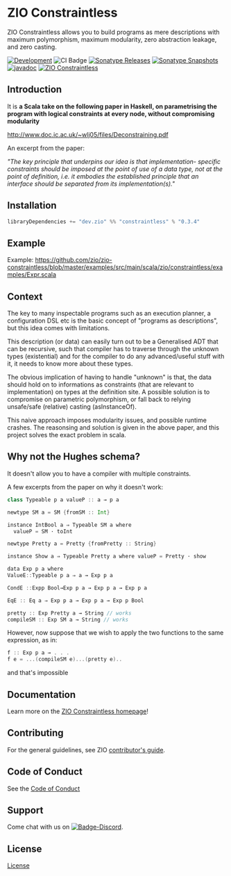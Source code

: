 [//]: # (This file was autogenerated using `zio-sbt-website` plugin via `sbt generateReadme` command.)
[//]: # (So please do not edit it manually. Instead, change "docs/index.md" file or sbt setting keys)
[//]: # (e.g. "readmeDocumentation" and "readmeSupport".)

# ZIO Constraintless

ZIO Constraintless allows you to build programs as mere descriptions with maximum polymorphism, maximum modularity, zero abstraction leakage, and zero casting.

[![Development](https://img.shields.io/badge/Project%20Stage-Development-green.svg)](https://github.com/zio/zio/wiki/Project-Stages) ![CI Badge](https://github.com/zio/zio-constraintless/workflows/Website/badge.svg) [![Sonatype Releases](https://img.shields.io/nexus/r/https/oss.sonatype.org/dev.zio/zio-constraintless_2.13.svg?label=Sonatype%20Release)](https://oss.sonatype.org/content/repositories/releases/dev/zio/zio-constraintless_2.13/) [![Sonatype Snapshots](https://img.shields.io/nexus/s/https/oss.sonatype.org/dev.zio/zio-constraintless_2.13.svg?label=Sonatype%20Snapshot)](https://oss.sonatype.org/content/repositories/snapshots/dev/zio/zio-constraintless_2.13/) [![javadoc](https://javadoc.io/badge2/dev.zio/zio-constraintless-docs_2.13/javadoc.svg)](https://javadoc.io/doc/dev.zio/zio-constraintless-docs_2.13) [![ZIO Constraintless](https://img.shields.io/github/stars/zio/zio-constraintless?style=social)](https://github.com/zio/zio-constraintless)

## Introduction

It is **a Scala take on the following paper in Haskell, on parametrising the program with logical constraints at every node, without compromising modularity**

http://www.doc.ic.ac.uk/~wlj05/files/Deconstraining.pdf

An excerpt from the paper:

_"The key principle that underpins our idea is that implementation- specific constraints should be imposed at the point of use of a data type, not at the point of definition, i.e. it embodies the established principle that an interface should be separated from its implementation(s)."_

## Installation

```sbt
libraryDependencies += "dev.zio" %% "constraintless" % "0.3.4"
```

## Example 

Example: https://github.com/zio/zio-constraintless/blob/master/examples/src/main/scala/zio/constraintless/examples/Expr.scala

## Context

The key to many inspectable programs such as an execution planner, a configuration DSL etc is the basic concept of "programs as descriptions", but this idea comes with limitations.

This description (or data) can easily turn out to be a Generalised ADT that can be recursive, such that compiler has to traverse through the unknown types (existential) and for the compiler to do any advanced/useful stuff with it, it needs to know more about these types.

The obvious implication of having to handle "unknown" is that, the data should hold on to informations as constraints (that are relevant to implementation) on types at the definition site. A possible solution is to compromise on parametric polymorphism, or fall back to relying unsafe/safe (relative) casting (asInstanceOf).

This naive approach imposes modularity issues, and possible runtime crashes. The reasonsing and solution is given in the above paper, and this project solves the exact problem in scala.

## Why not the Hughes schema?

It doesn't allow you to have a compiler with multiple constraints.

A few excerpts from the paper on why it doesn't work:

```scala
class Typeable p a valueP :: a → p a
```

```scala
newtype SM a = SM {fromSM :: Int}

instance IntBool a ⇒ Typeable SM a where
  valueP = SM · toInt
```

```scala
newtype Pretty a = Pretty {fromPretty :: String}

instance Show a ⇒ Typeable Pretty a where valueP = Pretty · show
```

```scala
data Exp p a where
ValueE::Typeable p a ⇒ a → Exp p a

CondE ::Expp Bool→Exp p a → Exp p a → Exp p a 

EqE :: Eq a ⇒ Exp p a → Exp p a → Exp p Bool
```

```scala
pretty :: Exp Pretty a → String // works
compileSM :: Exp SM a → String // works
```

However, now suppose that we wish to apply the two functions to the same expression, as in:

```scala
f :: Exp p a → . . .
f e = ...(compileSM e)...(pretty e)..
```

and that's impossible

## Documentation

Learn more on the [ZIO Constraintless homepage](https://zio.dev/zio-constraintless/)!

## Contributing

For the general guidelines, see ZIO [contributor's guide](https://zio.dev/about/contributing).

## Code of Conduct

See the [Code of Conduct](https://zio.dev/about/code-of-conduct)

## Support

Come chat with us on [![Badge-Discord]][Link-Discord].

[Badge-Discord]: https://img.shields.io/discord/629491597070827530?logo=discord "chat on discord"
[Link-Discord]: https://discord.gg/2ccFBr4 "Discord"

## License

[License](LICENSE)

